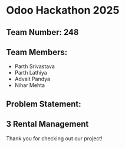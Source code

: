# Odoo Hackathon 2025

## Team Number: 248

## Team Members:
- Parth Srivastava
- Parth Lathiya
- Advait Pandya
- Nihar Mehta

## Problem Statement:

3 Rental Management
---

Thank you for checking out our project!
